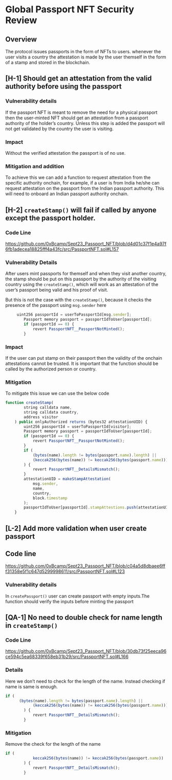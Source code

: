 # Global Passport NFT Security Review

## Overview

The protocol issues passports in the form of NFTs to users. whenever the user visits a country the attestation is made by the user themself in the form of a stamp and stored in the blockchain.

## [H-1] Should get an attestation from the valid authority before using the passport

### Vulnerability details

If the passport NFT is meant to remove the need for a physical passport then the user-minted NFT should get an attestation from a passport authority of the holder’s country. Unless this step is added the passport will not get validated by the country the user is visiting.

### Impact

Without the verified attestation the passport is of no use.

### Mitigation and addition

To achieve this we can add a function to request attestation from the specific authority onchain, for example, if a user is from India he/she can request attestation on the passport from the Indian passport authority. This will need to onboard an Indian passport authority onchain.

## [H-2] `createStamp()` will fail if called by anyone except the passport holder.

### Code Line

https://github.com/0xBcamp/Sept23_Passport_NFT/blob/d4d01c37f1e4a97f6fb1adecea18825fff4a43fc/src/PassportNFT.sol#L157

### Vulnerability Details

After users mint passports for themself and when they visit another country, the stamp should be put on this passport by the authority of the visiting country using the `createStamp()`, which will work as an attestation of the user’s passport being valid and his proof of visit.

But this is not the case with the `createStamp()`, because it checks the presence of the passport using `msg.sender` here

```js
     uint256 passportId = userToPassportId[msg.sender];
        Passport memory passport = passportIdToUser[passportId];
        if (passportId == 0) {
            revert PassportNFT__PassportNotMinted();
        }
```

### Impact

If the user can put stamp on their passport then the validity of the onchain attestations cannot be trusted. It is important that the function should be called by the authorized person or country.

### Mitigation

To mitigate this issue we can use the below code

```js
function createStamp(
        string calldata name,
        string calldata country,
        address visitor
    ) public onlyAuthorized returns (bytes32 attestationUID) {
        uint256 passportId = userToPassportId[visitor];
        Passport memory passport = passportIdToUser[passportId];
        if (passportId == 0) {
            revert PassportNFT__PassportNotMinted();
        }
        if (
            (bytes(name).length != bytes(passport.name).length) ||
            (keccak256(bytes(name)) != keccak256(bytes(passport.name)))
        ) {
            revert PassportNFT__DetailsMismatch();
        }
        attestationUID = makeStampAttestation(
            msg.sender,
            name,
            country,
            block.timestamp
        );
        passportIdToUser[passportId].stampAttestions.push(attestationUID);
    }
```

## [L-2] Add more validation when user create passport

## Code line

https://github.com/0xBcamp/Sept23_Passport_NFT/blob/c04a5d8dbaee6fff31358e5f1c647d5299998611/src/PassportNFT.sol#L123

### Vulnerability details

In `createPassport()` user can create passport with empty inputs.The function should verify the inputs before minting the passport

## [QA-1] No need to double check for name length in `createStamp()`

### Code Line

https://github.com/0xBcamp/Sept23_Passport_NFT/blob/30db73f25eeca96ce594c5ea68339f658eb31b29/src/PassportNFT.sol#L166

### Details

Here we don’t need to check for the length of the name. Instead checking if name is same is enough.

```js
if (
      (bytes(name).length != bytes(passport.name).length) ||
            (keccak256(bytes(name)) != keccak256(bytes(passport.name)))
        ) {
            revert PassportNFT__DetailsMismatch();
        }
```

### Mitigation

Remove the check for the length of the name

```js
if (
            keccak256(bytes(name)) != keccak256(bytes(passport.name))
        ) {
            revert PassportNFT__DetailsMismatch();
        }
```
